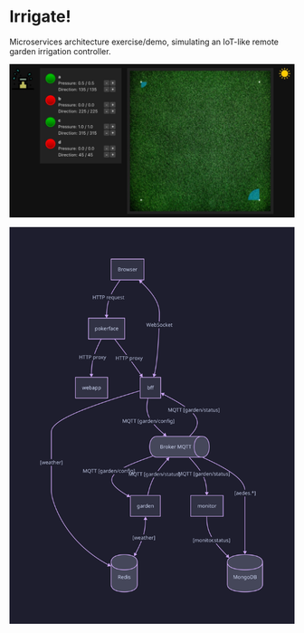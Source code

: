 # Irrigate!

Microservices architecture exercise/demo, simulating an IoT-like remote garden irrigation controller.

![Screenshot](screen.png)

![Diagram](irrigate.svg)
